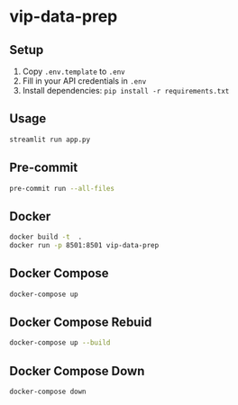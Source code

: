 # vip-data-prep

## Setup
1. Copy `.env.template` to `.env`
2. Fill in your API credentials in `.env`
3. Install dependencies: `pip install -r requirements.txt`

## Usage
```bash
streamlit run app.py
```

## Pre-commit
```bash
pre-commit run --all-files
```

## Docker
```bash
docker build -t  .
docker run -p 8501:8501 vip-data-prep
```

## Docker Compose
```bash
docker-compose up
```

## Docker Compose Rebuid
```bash
docker-compose up --build
```

## Docker Compose Down
```bash
docker-compose down
```
